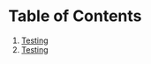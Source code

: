 # Table of Contents

1. [Testing](/MrIcyVeins/Testing/wiki/Test-1)
1. [Testing](/MrIcyVeins/Testing/wiki/Test-2)